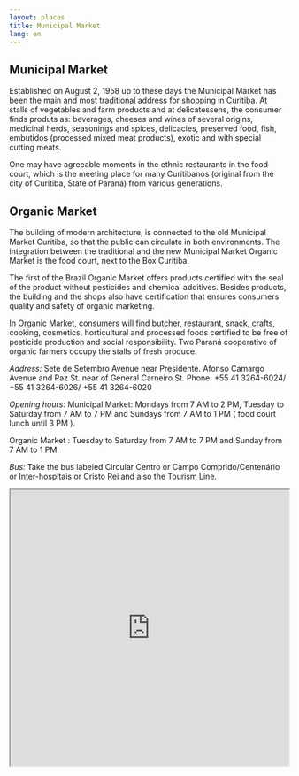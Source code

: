 ```yaml
---
layout: places
title: Municipal Market
lang: en
---
```



## Municipal Market

Established on August 2, 1958 up to these days the Municipal Market has been the main and most traditional address for shopping in Curitiba. At stalls of vegetables and farm products and at delicatessens, the consumer finds produts as: beverages, cheeses and wines of several origins, medicinal herds, seasonings and spices, delicacies, preserved food, fish, embutidos (processed mixed meat products), exotic and with special cutting meats.

One may have agreeable moments in the ethnic restaurants in the food court, which is the meeting place for many Curitibanos (original from the city of Curitiba, State of Paraná) from various generations.



## Organic Market

The building of modern architecture, is connected to the old Municipal Market Curitiba, so that the public can circulate in both environments. The integration between the traditional and the new Municipal Market Organic Market is the food court, next to the Box Curitiba.

The first of the Brazil Organic Market offers products certified with the seal of the product without pesticides and chemical additives. Besides products, the building and the shops also have certification that ensures consumers quality and safety of organic marketing.

In Organic Market, consumers will find butcher, restaurant, snack, crafts, cooking, cosmetics, horticultural and processed foods certified to be free of pesticide production and social responsibility. Two Paraná cooperative of organic farmers occupy the stalls of fresh produce.

*Address:*
Sete de Setembro Avenue near Presidente. Afonso Camargo Avenue and Paz St. near of General Carneiro St.
Phone: +55 41 3264-6024/ +55 41 3264-6026/ +55 41 3264-6020

*Opening hours:*
Municipal Market: Mondays from 7 AM to 2 PM, Tuesday to Saturday from 7 AM to 7 PM and Sundays from 7 AM to 1 PM ( food court lunch until 3 PM ).

Organic Market : Tuesday to Saturday from 7 AM to 7 PM and Sunday from 7 AM to 1 PM.

*Bus:*
Take the bus labeled Circular Centro or Campo Comprido/Centenário or Inter-hospitais or  Cristo Rei and also the Tourism Line.

<iframe style="width:100%; height:500px;" src="https://a.tiles.mapbox.com/v3/nolram.iiib5hfo/attribution,zoompan,zoomwheel,geocoder,share.html"></iframe>

